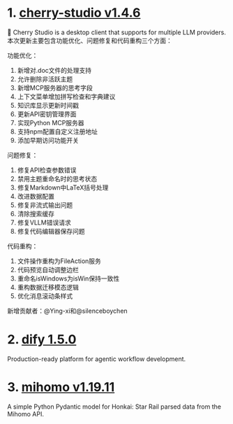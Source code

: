 
# 1. [cherry-studio v1.4.6](https://github.com/CherryHQ/cherry-studio/releases/tag/v1.4.6)  
🍒 Cherry Studio is a desktop client that supports for multiple LLM providers.
本次更新主要包含功能优化、问题修复和代码重构三个方面：

功能优化：
1. 新增对.doc文件的处理支持
2. 允许删除非活跃主题
3. 新增MCP服务器的思考字段
4. 上下文菜单增加拼写检查和字典建议
5. 知识库显示更新时间戳
6. 更新API密钥管理界面
7. 实现Python MCP服务器
8. 支持npm配置自定义注册地址
9. 添加早期访问功能开关

问题修复：
1. 修复API检查参数错误
2. 禁用主题重命名时的思考状态
3. 修复Markdown中LaTeX括号处理
4. 改进数据配置
5. 修复非流式输出问题
6. 清除搜索缓存
7. 修复VLLM错误请求
8. 修复代码编辑器保存问题

代码重构：
1. 文件操作重构为FileAction服务
2. 代码预览自动调整边栏
3. 重命名isWindows为isWin保持一致性
4. 重构数据迁移模态逻辑
5. 优化消息滚动条样式

新增贡献者：@Ying-xi和@silenceboychen
# 2. [dify 1.5.0](https://github.com/langgenius/dify/releases/tag/1.5.0)  
Production-ready platform for agentic workflow development.

# 3. [mihomo v1.19.11](https://github.com/MetaCubeX/mihomo/releases/tag/v1.19.11)  
A simple Python Pydantic model for Honkai: Star Rail parsed data from the Mihomo API.

